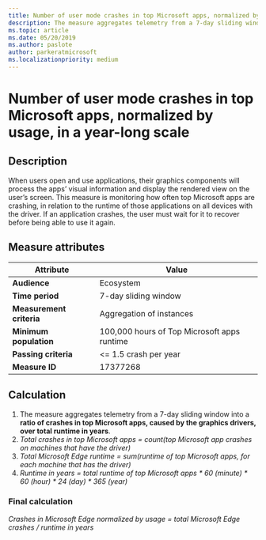 ```yaml
---
title: Number of user mode crashes in top Microsoft apps, normalized by usage, in a year-long scale
description: The measure aggregates telemetry from a 7-day sliding window into a ratio of crashes in top Microsoft apps, caused by the graphics drivers, over total runtime in years 
ms.topic: article
ms.date: 05/20/2019
ms.author: paslote
author: parkeratmicrosoft
ms.localizationpriority: medium
---
```


# Number of user mode crashes in top Microsoft apps, normalized by usage, in a year-long scale

## Description

When users open and use applications, their graphics components will process the apps’ visual information and display the rendered view on the user’s screen. This measure is monitoring how often top Microsoft apps are crashing, in relation to the runtime of those applications on all devices with the driver. If an application crashes, the user must wait for it to recover before being able to use it again.

## Measure attributes

|Attribute|Value|
|----|----|
|**Audience**|Ecosystem|
|**Time period**|7-day sliding window|
|**Measurement criteria**|Aggregation of instances|
|**Minimum population**|100,000 hours of Top Microsoft apps runtime|
|**Passing criteria**|<= 1.5 crash per year|
|**Measure ID**|17377268|

## Calculation

1. The measure aggregates telemetry from a 7-day sliding window into a **ratio of crashes in top Microsoft apps, caused by the graphics drivers, over total runtime in years**.
2. *Total crashes in top Microsoft apps = count(top Microsoft app crashes on machines that have the driver)*
3. *Total Microsoft Edge runtime = sum(runtime of top Microsoft apps, for each machine that has the driver)*
4. *Runtime in years = total runtime of top Microsoft apps \* 60 (minute) \* 60 (hour) \* 24 (day) \* 365 (year)*

### Final calculation

*Crashes in Microsoft Edge normalized by usage = total Microsoft Edge crashes / runtime in years*